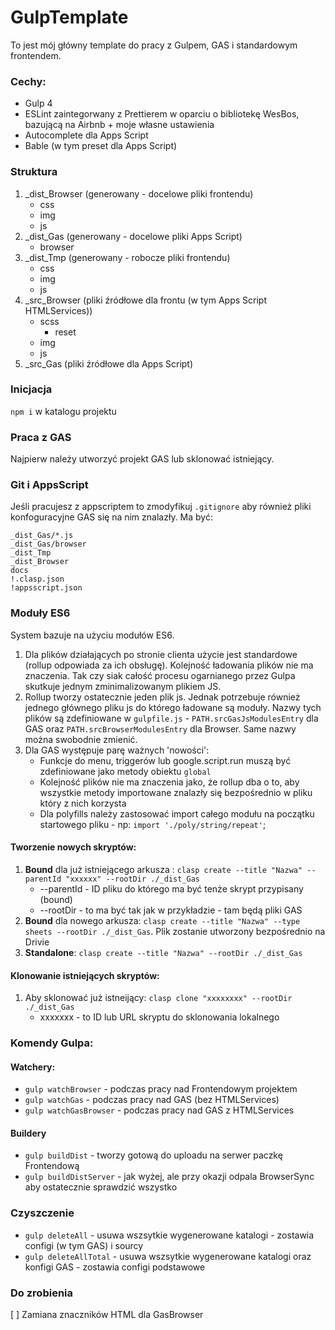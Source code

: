 # GulpTemplate

To jest mój główny template do pracy z Gulpem, GAS i standardowym frontendem.
### Cechy:
* Gulp 4
* ESLint zaintegorwany z Prettierem w oparciu o bibliotekę WesBos, bazującą na Airbnb + moje własne ustawienia
* Autocomplete dla Apps Script
* Bable (w tym preset dla Apps Script)

### Struktura
1. _dist_Browser (generowany - docelowe pliki frontendu)
   * css
   * img
   * js
2. _dist_Gas (generowany - docelowe pliki Apps Script)
    * browser
3. _dist_Tmp (generowany - robocze pliki frontendu)
   * css
   * img
   * js
4. _src_Browser (pliki źródłowe dla frontu (w tym Apps Script HTMLServices))
   * scss
      * reset
   * img
   * js
5. _src_Gas (pliki źródłowe dla Apps Script)

### Inicjacja
`npm i` w katalogu projektu

### Praca z GAS
Najpierw należy utworzyć projekt GAS lub sklonować istniejący.

### Git i AppsScript
Jeśli pracujesz z appscriptem to zmodyfikuj `.gitignore` aby również pliki konfoguracyjne GAS się na nim znalazły. Ma być:
```
_dist_Gas/*.js
_dist_Gas/browser
_dist_Tmp
_dist_Browser
docs
!.clasp.json
!appsscript.json
```
### Moduły ES6
System bazuje na użyciu modułów ES6.
1. Dla plików działających po stronie clienta użycie jest standardowe (rollup odpowiada za ich obsługę). Kolejność ładowania plików nie ma znaczenia. Tak czy siak całość procesu ogarnianego przez Gulpa skutkuje jednym zminimalizowanym plikiem JS.
2. Rollup tworzy ostatecznie jeden plik js. Jednak potrzebuje również jednego głównego pliku js do którego ładowane są moduły. Nazwy tych plików są zdefiniowane w `gulpfile.js` - `PATH.srcGasJsModulesEntry` dla GAS oraz `PATH.srcBrowserModulesEntry` dla Browser. Same nazwy można swobodnie zmienić.
3. Dla GAS występuje parę ważnych 'nowości':
     * Funkcje do menu, triggerów lub google.script.run muszą być zdefiniowane jako metody obiektu `global`
     * Kolejność plików nie ma znaczenia jako, że rollup dba o to, aby wszystkie metody importowane znalazły się bezpośrednio w pliku który z nich korzysta
     * Dla polyfills należy zastosować import całego modułu na początku startowego pliku - np: `import './poly/string/repeat'`;

#### Tworzenie nowych skryptów:
1. **Bound** dla już istniejącego arkusza : `clasp create --title "Nazwa" --parentId "xxxxxx" --rootDir ./_dist_Gas`
    * --parentId - ID pliku do którego ma być tenże skrypt przypisany (bound)
    * --rootDir - to ma być tak jak w przykładzie - tam będą pliki GAS
2. **Bound** dla nowego arkusza: `clasp create --title "Nazwa" --type sheets --rootDir ./_dist_Gas`. Plik zostanie utworzony bezpośrednio na Drivie
3. **Standalone**: `clasp create --title "Nazwa" --rootDir ./_dist_Gas`



#### Klonowanie istniejących skryptów:
1. Aby sklonować już istneijący: `clasp clone "xxxxxxxx" --rootDir ./_dist_Gas`
    * xxxxxxx - to ID lub URL skryptu do sklonowania lokalnego

### Komendy Gulpa:
#### Watchery:
* `gulp watchBrowser` - podczas pracy nad Frontendowym projektem
* `gulp watchGas` - podczas pracy nad GAS (bez HTMLServices)
* `gulp watchGasBrowser` - podczas pracy nad GAS z HTMLServices
#### Buildery
* `gulp buildDist` - tworzy gotową do uploadu na serwer paczkę Frontendową
* `gulp buildDistServer` - jak wyżej, ale przy okazji odpala BrowserSync aby ostatecznie sprawdzić wszystko
### Czyszczenie
* `gulp deleteAll` - usuwa wszsytkie wygenerowane katalogi - zostawia configi (w tym GAS) i sourcy
* `gulp deleteAllTotal` - usuwa wszsytkie wygenerowane katalogi oraz konfigi GAS - zostawia configi podstawowe

### Do zrobienia
[ ] Zamiana znaczników HTML dla GasBrowser
